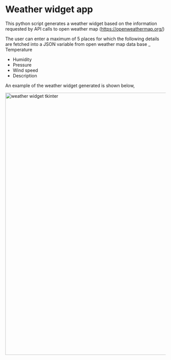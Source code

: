 # Weather widget app

This python script generates a weather widget based on the information requested by API calls to open weather map (https://openweathermap.org/)

The user can enter a maximum of 5 places for which the following details are fetched into a JSON variable from open weather map data base
_ Temperature
- Humidity
- Pressure
- Wind speed
- Description

An example of the weather widget generated is shown below,

<img width="824" alt="weather widget tkinter" src="https://github.com/blockchainamm/blockchainamm/assets/82846751/d23c2b69-91d6-4ab9-a0c3-cd00fb52fec5">
